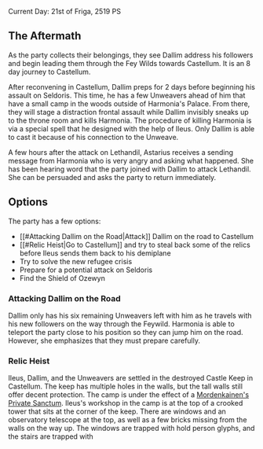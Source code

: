 Current Day: 21st of Friga, 2519 PS

## The Aftermath
As the party collects their belongings, they see Dallim address his followers and begin leading them through the Fey Wilds towards Castellum. It is an 8 day journey to Castellum.

After reconvening in Castellum, Dallim preps for 2 days before beginning his assault on Seldoris. This time, he has a few Unweavers ahead of him that have a small camp in the woods outside of Harmonia's Palace. From there, they will stage a distraction frontal assault while Dallim invisibly sneaks up to the throne room and kills Harmonia. The procedure of killing Harmonia is via a special spell that he designed with the help of Ileus. Only Dallim is able to cast it because of his connection to the Unweave.

A few hours after the attack on Lethandil, Astarius receives a sending message from Harmonia who is very angry and asking what happened. She has been hearing word that the party joined with Dallim to attack Lethandil. She can be persuaded and asks the party to return immediately.

## Options
The party has a few options:
- [[#Attacking Dallim on the Road|Attack]] Dallim on the road to Castellum
- [[#Relic Heist|Go to Castellum]] and try to steal back some of the relics before Ileus sends them back to his demiplane
- Try to solve the new refugee crisis
- Prepare for a potential attack on Seldoris
- Find the Shield of Ozewyn

### Attacking Dallim on the Road
Dallim only has his six remaining Unweavers left with him as he travels with his new followers on the way through the Feywild. Harmonia is able to teleport the party close to his position so they can jump him on the road. However, she emphasizes that they must prepare carefully.

### Relic Heist
Ileus, Dallim, and the Unweavers are settled in the destroyed Castle Keep in Castellum. The keep has multiple holes in the walls, but the tall walls still offer decent protection. The camp is under the effect of a [Mordenkainen's Private Sanctum](https://dnd5e.wikidot.com/spell:mordenkainens-private-sanctum). Ileus's workshop in the camp is at the top of a crooked tower that sits at the corner of the keep. There are windows and an observatory telescope at the top, as well as a few bricks missing from the walls on the way up. The windows are trapped with hold person glyphs, and the stairs are trapped with 